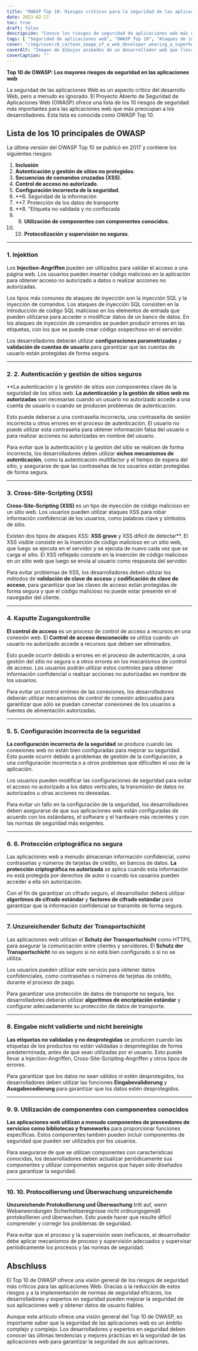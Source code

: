```yaml
---
title: "OWASP Top 10: Riesgos críticos para la seguridad de las aplicaciones web"
date: 2023-02-17
toc: true
draft: false
descripción: "Conoce los riesgos de seguridad de aplicaciones web más críticos con el Top 10 de OWASP y cómo protegerte frente a ellos"
tags: [ "Seguridad de aplicaciones web", "OWASP Top 10", "Ataques de inyección", "Autenticación", "Gestión de sesiones", "Ataques XSS", "Control de acceso", "Desconfiguración de la seguridad", "Almacenamiento criptográfico", "Protección de la capa de transporte", "Validación de entrada", "Componentes de terceros", "Registro y monitorización", "Desarrollo web", "Ciberseguridad", "Protección de datos", "Seguridad del software", "Seguridad informática", "Medidas de seguridad", "Gestión de riesgos"]
cover: "/img/cover/A_cartoon_image_of_a_web_developer_wearing_a_superhero_cape.png"
coverAlt: "Imagen de dibujos animados de un desarrollador web que lleva una capa de superhéroe y sujeta un escudo. El escudo está protegiendo un ordenador portátil con una interfaz de aplicación web en la pantalla."
coverCaption: ""
---
```


**Top 10 de OWASP: Los mayores riesgos de seguridad en las aplicaciones web**
 
 La seguridad de las aplicaciones Web es un aspecto crítico del desarrollo Web, pero a menudo es ignorado. El Proyecto Abierto de Seguridad de Aplicaciones Web (OWASP) ofrece una lista de los 10 riesgos de seguridad más importantes para las aplicaciones web que más preocupan a los desarrolladores. Esta lista es conocida como OWASP Top 10.
 
 ## Lista de los 10 principales de OWASP
 
 La última versión del OWASP Top 10 se publicó en 2017 y contiene los siguientes riesgos:
 
 1. **Inclusión**
 2. **Autenticación y gestión de sitios no protegidos**.
 3. **Secuencias de comandos cruzadas (XSS)**.
 4. **Control de acceso no autorizado**.
 5. **Configuración incorrecta de la seguridad**.
 6. **6. Seguridad de la información
 7. **7. Protección de los datos de transporte
 8. **8. "Etiqueta no validada y no confiscada
 9. 9. **Utilización de componentes con componentes conocidos**.
 10. 10. **Protocolización y supervisión no seguras**.
 
 ______
 
 ### 1. Injektion
 
 Los **Injection-Angriffen** pueden ser utilizados para validar el acceso a una página web. Los usuarios pueden insertar código malicioso en la aplicación para obtener acceso no autorizado a datos o realizar acciones no autorizadas.
 
 Los tipos más comunes de ataques de inyección son la inyección SQL y la inyección de comandos. Los ataques de inyección SQL consisten en la introducción de código SQL malicioso en los elementos de entrada que pueden utilizarse para acceder o modificar datos de un banco de datos. En los ataques de inyección de comandos se pueden producir errores en las etiquetas, con los que se puede crear código sospechoso en el servidor.
 
 Los desarrolladores deberán utilizar **configuraciones parametrizadas** y **validación de cuentas de usuario** para garantizar que las cuentas de usuario están protegidas de forma segura.
 
 ______
 
 ### 2. 2. Autenticación y gestión de sitios seguros
 
 **La autenticación y la gestión de sitios son componentes clave de la seguridad de los sitios web. **La autenticación y la gestión de sitios web no autorizadas** son necesarias cuando un usuario no autorizado accede a una cuenta de usuario o cuando se producen problemas de autenticación.
 
 Esto puede deberse a una contraseña incorrecta, una contraseña de sesión incorrecta u otros errores en el proceso de autenticación. El usuario no puede utilizar esta contraseña para obtener información falsa del usuario o para realizar acciones no autorizadas en nombre del usuario.
 
 Para evitar que la autenticación y la gestión del sitio se realicen de forma incorrecta, los desarrolladores deben utilizar **sichos mecanismos de autenticación**, como la autenticación multifactor y el tiempo de espera del sitio, y asegurarse de que las contraseñas de los usuarios están protegidas de forma segura.
 
 ______
 
 ### 3. Cross-Site-Scripting (XSS)
 
 **Cross-Site-Scripting (XSS)** es un tipo de inyección de código malicioso en un sitio web. Los usuarios pueden utilizar ataques XSS para robar información confidencial de los usuarios, como palabras clave y símbolos de sitio.
 
 Existen dos tipos de ataques XSS: **XSS grave** y XSS difícil de detectar**. El XSS visible consiste en la inserción de código malicioso en un sitio web, que luego se ejecuta en el servidor y se ejecuta de nuevo cada vez que se carga el sitio. El XSS reflejado consiste en la inserción de código malicioso en un sitio web que luego se envía al usuario como respuesta del servidor.
 
 Para evitar problemas de XSS, los desarrolladores deben utilizar los métodos de **validación de clave de acceso** y **codificación de clave de acceso**, para garantizar que las claves de acceso están protegidas de forma segura y que el código malicioso no puede estar presente en el navegador del cliente.
 
 ______
 
 ### 4. Kaputte Zugangskontrolle
 
 **El control de acceso** es un proceso de control de acceso a recursos en una conexión web. El **Control de acceso desconocido** se utiliza cuando un usuario no autorizado accede a recursos que deben ser eliminados.
 
 Esto puede ocurrir debido a errores en el proceso de autenticación, a una gestión del sitio no segura o a otros errores en los mecanismos de control de acceso. Los usuarios podrán utilizar estos controles para obtener información confidencial o realizar acciones no autorizadas en nombre de los usuarios.
 
 Para evitar un control erróneo de las conexiones, los desarrolladores deberán utilizar mecanismos de control de conexión adecuados para garantizar que sólo se puedan conectar conexiones de los usuarios a fuentes de alimentación autorizadas.
 
 ______
 
 ### 5. 5. Configuración incorrecta de la seguridad
 
 **La configuración incorrecta de la seguridad** se produce cuando las conexiones web no están bien configuradas para mejorar su seguridad. Esto puede ocurrir debido a problemas de gestión de la configuración, a una configuración incorrecta o a otros problemas que dificulten el uso de la aplicación.
 
 Los usuarios pueden modificar las configuraciones de seguridad para evitar el acceso no autorizado a los datos verticales, la transmisión de datos no autorizados u otras acciones no deseadas.
 
 Para evitar un fallo en la configuración de la seguridad, los desarrolladores deben asegurarse de que sus aplicaciones web están configuradas de acuerdo con los estándares, el software y el hardware más recientes y con las normas de seguridad más exigentes.
 
 ______
 
 ### 6. 6. Protección criptográfica no segura
 
 Las aplicaciones web a menudo almacenan información confidencial, como contraseñas y números de tarjetas de crédito, en bancos de datos. **La protección criptográfica no autorizada** se aplica cuando esta información no está protegida por derechos de autor o cuando los usuarios pueden acceder a ella sin autorización.
 
 Con el fin de garantizar un cifrado seguro, el desarrollador deberá utilizar **algoritmos de cifrado estándar** y **factores de cifrado estándar** para garantizar que la información confidencial se transmite de forma segura.
 
 ______
 
 ### 7. Unzureichender Schutz der Transportschicht
 
 Las aplicaciones web utilizan el **Schutz der Transportschicht** como HTTPS, para asegurar la comunicación entre clientes y servidores. El **Schutz der Transportschicht** no es seguro si no está bien configurado o si no se utiliza.
 
 Los usuarios pueden utilizar este servicio para obtener datos confidenciales, como contraseñas o números de tarjetas de crédito, durante el proceso de pago.
 
 Para garantizar una protección de datos de transporte no segura, los desarrolladores deberán utilizar **algoritmos de encriptación estándar** y configurar adecuadamente su protección de datos de transporte.
 
 ______
 
 ### 8. Eingabe nicht validierte und nicht bereinigte
 
 **Las etiquetas no validadas y no desprotegidas** se producen cuando las etiquetas de los productos no están validadas o desprotegidas de forma predeterminada, antes de que sean utilizadas por el usuario. Esto puede llevar a Injection-Angriffen, Cross-Site-Scripting-Angriffen y otros tipos de errores.
 
 Para garantizar que los datos no sean válidos ni estén desprotegidos, los desarrolladores deben utilizar las funciones **Eingabevalidierung** y **Ausgabecodierung** para garantizar que los datos estén desprotegidos.
 
 ______
 
 ### 9. 9. Utilización de componentes con componentes conocidos
 
 **Las aplicaciones web utilizan a menudo componentes de proveedores de servicios como bibliotecas y frameworks** para proporcionar funciones específicas. Estos componentes también pueden incluir componentes de seguridad que pueden ser utilizados por los usuarios.
 
 Para asegurarse de que se utilizan componentes con características conocidas, los desarrolladores deben actualizar periódicamente sus componentes y utilizar componentes seguros que hayan sido diseñados para garantizar la seguridad.
 
 ______
 
 ### 10. 10. Protocollierung und Überwachung unzureichende
 
 **Unzureichende Protokollierung und Überwachung** tritt auf, wenn Webanwendungen Sicherheitsereignisse nicht ordnungsgemäß protokollieren und überwachen. Esto puede hacer que resulte difícil comprender y corregir los problemas de seguridad.
 
 Para evitar que el proceso y la supervisión sean ineficaces, el desarrollador debe aplicar mecanismos de proceso y supervisión adecuados y supervisar periódicamente los procesos y las normas de seguridad.
 
 ## Abschluss
 
 El Top 10 de OWASP ofrece una visión general de los riesgos de seguridad más críticos para las aplicaciones Web. Gracias a la reducción de estos riesgos y a la implementación de normas de seguridad eficaces, los desarrolladores y expertos en seguridad pueden mejorar la seguridad de sus aplicaciones web y obtener datos de usuario fiables.
 
 Aunque este artículo ofrece una visión general del Top 10 de OWASP, es importante saber que la seguridad de las aplicaciones web es un ámbito complejo y complejo. Los desarrolladores y expertos en seguridad deben conocer las últimas tendencias y mejores prácticas en la seguridad de las aplicaciones web para garantizar la seguridad de sus aplicaciones.
 
